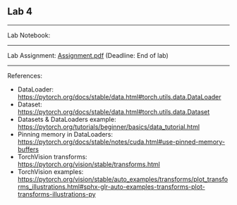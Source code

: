 ## Lab 4

***
Lab Notebook: 

***
Lab Assignment: [Assignment.pdf](./Assignment.pdf) (Deadline: End of lab)

***
References:
 - DataLoader: https://pytorch.org/docs/stable/data.html#torch.utils.data.DataLoader
 - Dataset: https://pytorch.org/docs/stable/data.html#torch.utils.data.Dataset
 - Datasets & DataLoaders example: https://pytorch.org/tutorials/beginner/basics/data_tutorial.html
 - Pinning memory in DataLoaders: https://pytorch.org/docs/stable/notes/cuda.html#use-pinned-memory-buffers
 - TorchVision transforms: https://pytorch.org/vision/stable/transforms.html
 - TorchVision examples: https://pytorch.org/vision/stable/auto_examples/transforms/plot_transforms_illustrations.html#sphx-glr-auto-examples-transforms-plot-transforms-illustrations-py
